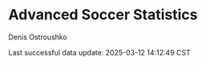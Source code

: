 # Advanced Soccer Statistics
Denis Ostroushko

<!-- gfm -->

Last successful data update: 2025-03-12 14:12:49 CST
